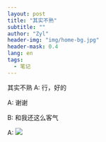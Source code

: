 ```yaml
---
layout: post
title: "其实不熟"
subtitle: ""
author: "Zyl"
header-img: "img/home-bg.jpg"
header-mask: 0.4
lang: en
tags:
  - 笔记
---
```

其实不熟
A:
行，好的

A:
谢谢

B:
和我还这么客气

A:
![](/img/19-2-20/1.gif)